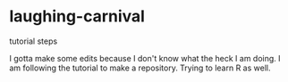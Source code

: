 # laughing-carnival
tutorial steps

I gotta make some edits because I don't know what the heck I am doing. I am following the tutorial to make a repository. Trying to learn R as well. 

